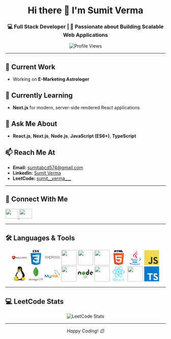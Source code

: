 <div align="center">

# Hi there 👋 I'm Sumit Verma

### 💻 Full Stack Developer | 🚀 Passionate about Building Scalable Web Applications

<img src="https://komarev.com/ghpvc/?username=sumitvrma&label=Profile%20views&color=0e75b6&style=flat" alt="Profile Views" />

</div>

---

## 🔭 Current Work
- Working on **E-Marketing Astrologer**

## 🌱 Currently Learning
- **Next.js** for modern, server-side rendered React applications

## 💬 Ask Me About
- **React.js**, **Next.js**, **Node.js**, **JavaScript (ES6+)**, **TypeScript**

## 📫 Reach Me At
- **Email:** sumitabcd574@gmail.com
- **LinkedIn:** [Sumit Verma](https://linkedin.com/in/sumit-verma)
- **LeetCode:** [sumit__verma___](https://leetcode.com/sumit__verma___)

---

## 🤝 Connect With Me

<p align="left">
  <a href="https://linkedin.com/in/sumit-verma" target="blank">
    <img src="https://raw.githubusercontent.com/rahuldkjain/github-profile-readme-generator/master/src/images/icons/Social/linked-in-alt.svg" height="30" width="40" />
  </a>
  <a href="https://www.leetcode.com/sumit__verma___" target="blank">
    <img src="https://raw.githubusercontent.com/rahuldkjain/github-profile-readme-generator/master/src/images/icons/Social/leet-code.svg" height="30" width="40" />
  </a>
</p>

---

## 🛠 Languages & Tools

<p align="center">
  <a href="https://angular.io" target="_blank"><img src="https://raw.githubusercontent.com/devicons/devicon/master/icons/angularjs/angularjs-original-wordmark.svg" width="48" height="48"/></a>
  <a href="https://www.w3schools.com/css/" target="_blank"><img src="https://raw.githubusercontent.com/devicons/devicon/master/icons/css3/css3-original-wordmark.svg" width="48" height="48"/></a>
  <a href="https://expressjs.com" target="_blank"><img src="https://raw.githubusercontent.com/devicons/devicon/master/icons/express/express-original-wordmark.svg" width="48" height="48"/></a>
  <a href="https://www.figma.com/" target="_blank"><img src="https://www.vectorlogo.zone/logos/figma/figma-icon.svg" width="48" height="48"/></a>
  <a href="https://firebase.google.com/" target="_blank"><img src="https://www.vectorlogo.zone/logos/firebase/firebase-icon.svg" width="48" height="48"/></a>
  <a href="https://git-scm.com/" target="_blank"><img src="https://www.vectorlogo.zone/logos/git-scm/git-scm-icon.svg" width="48" height="48"/></a>
  <a href="https://www.w3.org/html/" target="_blank"><img src="https://raw.githubusercontent.com/devicons/devicon/master/icons/html5/html5-original-wordmark.svg" width="48" height="48"/></a>
  <a href="https://www.java.com" target="_blank"><img src="https://raw.githubusercontent.com/devicons/devicon/master/icons/java/java-original.svg" width="48" height="48"/></a>
  <a href="https://developer.mozilla.org/en-US/docs/Web/JavaScript" target="_blank"><img src="https://raw.githubusercontent.com/devicons/devicon/master/icons/javascript/javascript-original.svg" width="48" height="48"/></a>
  <a href="https://www.linux.org/" target="_blank"><img src="https://raw.githubusercontent.com/devicons/devicon/master/icons/linux/linux-original.svg" width="48" height="48"/></a>
  <a href="https://www.mongodb.com/" target="_blank"><img src="https://raw.githubusercontent.com/devicons/devicon/master/icons/mongodb/mongodb-original-wordmark.svg" width="48" height="48"/></a>
  <a href="https://www.mysql.com/" target="_blank"><img src="https://raw.githubusercontent.com/devicons/devicon/master/icons/mysql/mysql-original-wordmark.svg" width="48" height="48"/></a>
  <a href="https://nextjs.org/" target="_blank"><img src="https://cdn.worldvectorlogo.com/logos/nextjs-2.svg" width="48" height="48"/></a>
  <a href="https://nodejs.org" target="_blank"><img src="https://raw.githubusercontent.com/devicons/devicon/master/icons/nodejs/nodejs-original-wordmark.svg" width="48" height="48"/></a>
  <a href="https://postman.com" target="_blank"><img src="https://www.vectorlogo.zone/logos/getpostman/getpostman-icon.svg" width="48" height="48"/></a>
  <a href="https://reactjs.org/" target="_blank"><img src="https://raw.githubusercontent.com/devicons/devicon/master/icons/react/react-original-wordmark.svg" width="48" height="48"/></a>
  <a href="https://tailwindcss.com/" target="_blank"><img src="https://www.vectorlogo.zone/logos/tailwindcss/tailwindcss-icon.svg" width="48" height="48"/></a>
  <a href="https://www.typescriptlang.org/" target="_blank"><img src="https://raw.githubusercontent.com/devicons/devicon/master/icons/typescript/typescript-original.svg" width="48" height="48"/></a>
</p>

---

## 💻 LeetCode Stats

<div align="center">
  <img src="https://leetcard.jacoblin.cool/sumit__verma___?theme=dark&font=Karma&ext=contest" alt="LeetCode Stats"/>
</div>

---

<div align="center">
  <i>Happy Coding! 😊</i>
</div>


